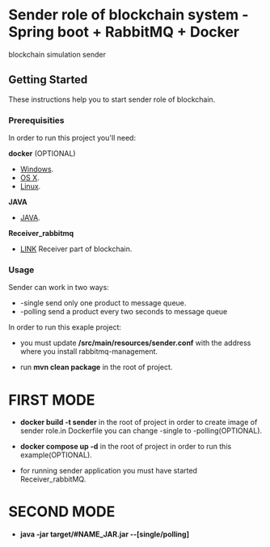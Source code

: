 # Sender role of blockchain system - Spring boot + RabbitMQ + Docker
blockchain simulation sender
## Getting Started
These instructions help you to start sender role of blockchain.

### Prerequisities
In order to run this project you'll need: 

**docker** (OPTIONAL) 

* [Windows](https://docs.docker.com/windows/started).
* [OS X](https://docs.docker.com/mac/started/).
* [Linux](https://docs.docker.com/linux/started/).

**JAVA**

* [JAVA](https://www.java.com/it/download/).

**Receiver_rabbitmq**

* [LINK](https://github.com/simone1040/Receiver_rabbitmq) Receiver part of blockchain.


### Usage

Sender can work in two ways:
* -single send only one product to message queue.
* -polling send a product every two seconds to message queue

In order to run this exaple project:
* you must update **/src/main/resources/sender.conf** with the address where you install rabbitmq-management.

* run **mvn clean package** in the root of project.

# FIRST MODE

  * **docker build -t sender** in the root of project in order to create image of sender role.in Dockerfile you can change -single to -polling(OPTIONAL).

  * **docker compose up -d** in the root of project in order to run this example(OPTIONAL). 

  * for running sender application you must have started Receiver_rabbitMQ.
 
# SECOND MODE
 * **java -jar target/#NAME_JAR.jar --[single/polling]**
